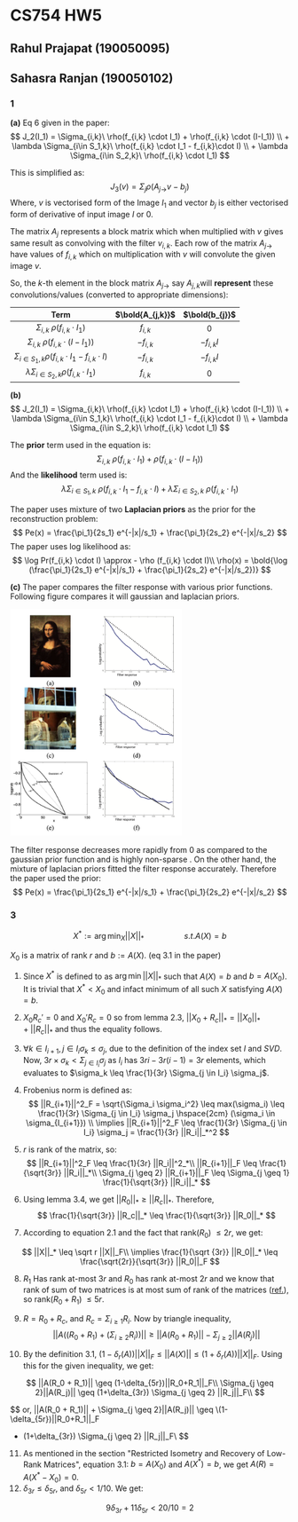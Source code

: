 # CS754 HW5

## Rahul Prajapat (190050095)

## Sahasra Ranjan (190050102)



### 1

**(a)** Eq 6 given in the paper:
$$
J_2(I_1) = \Sigma_{i,k}\  \rho(f_{i,k} \cdot I_1) + \rho(f_{i,k} \cdot (I-I_1))
\\ + \lambda \Sigma_{i\in S_1,k}\ \rho(f_{i,k} \cdot I_1 - f_{i,k}\cdot I)
\\ + \lambda \Sigma_{i\in S_2,k}\  \rho(f_{i,k} \cdot I_1)
$$




This is simplified as:
$$
J_3(v) = \Sigma_j \rho(A_{j \to} v - b_j)
$$
Where, $v$ is vectorised form of the Image $I_1$ and vector $b_j$ is either vectorised form of derivative of input image $I$ or $0$.

The matrix $A_j$ represents a block matrix which when multiplied with $v$ gives same result as convolving with the filter $v_{i,k}$. Each row of the matrix $A_{j \to}$ have values of $f_{i,k}$ which on multiplication with $v$ will convolute the given image $v$.

So, the $k$-th element in the block matrix $A_{j \to}$ say $A_{j,k}$​ will **represent** these convolutions/values (converted to appropriate dimensions): 

|                             Term                             | $\bold{A_{j,k}}$ | $\bold{b_{j}}$ |
| :----------------------------------------------------------: | :--------------: | :------------: |
|           $\Sigma_{i,k}\ \rho(f_{i,k} \cdot I_1)$            |    $f_{i,k}$     |      $0$       |
|         $\Sigma_{i,k}\ \rho(f_{i,k} \cdot (I-I_1))$          |   $- f_{i,k}$    | $- f_{i,k} I$  |
| $\Sigma_{i \in S_1,k} \rho(f_{i,k} \cdot I_1 - f_{i,k}\cdot I)$ |    $-f_{i,k}$    | $- f_{i,k} I$  |
|    $\lambda \Sigma_{i\in S_2,k} \rho(f_{i,k} \cdot I_1)$     |    $f_{i,k}$     |      $0$       |





**(b)** 
$$
J_2(I_1) = \Sigma_{i,k}\  \rho(f_{i,k} \cdot I_1) + \rho(f_{i,k} \cdot (I-I_1))
\\ + \lambda \Sigma_{i\in S_1,k}\ \rho(f_{i,k} \cdot I_1 - f_{i,k}\cdot I)
\\ + \lambda \Sigma_{i\in S_2,k}\  \rho(f_{i,k} \cdot I_1)
$$


The **prior** term used in the equation is:
$$
\Sigma_{i,k}\ \rho(f_{i,k} \cdot I_1) + \rho(f_{i,k} \cdot (I-I_1))
$$
And the **likelihood** term used is:
$$
\lambda \Sigma_{i\in S_1,k}\ \rho(f_{i,k} \cdot I_1 - f_{i,k}\cdot I) + \lambda \Sigma_{i\in S_2,k}\  \rho(f_{i,k} \cdot I_1)
$$


The paper uses mixture of two **Laplacian priors** as the prior for the reconstruction problem:
$$
Pe(x) = \frac{\pi_1}{2s_1} e^{-|x|/s_1} + \frac{\pi_1}{2s_2} e^{-|x|/s_2}
$$
The paper uses log likelihood as:
$$
\log Pr(f_{i,k} \cdot I) \approx - \rho (f_{i,k} \cdot I)\\
\rho(x) = \bold{\log (\frac{\pi_1}{2s_1} e^{-|x|/s_1} + \frac{\pi_1}{2s_2} e^{-|x|/s_2})}
$$


**(c)** The paper compares the filter response with various prior functions. Following figure compares it will gaussian and laplacian priors.

<img src="images/im1.png" alt="im1" style="zoom:40%;" />

The filter response decreases more rapidly from 0 as compared to the gaussian prior function and is highly non-sparse . On the other hand, the mixture of laplacian priors fitted the filter response accurately. Therefore the paper used the prior: 
$$
Pe(x) = \frac{\pi_1}{2s_1} e^{-|x|/s_1} + \frac{\pi_1}{2s_2} e^{-|x|/s_2}
$$




### 3

$$
X^* := \arg \min_X ||X||_* \hspace{2cm} s.t. A(X) = b
$$

$X_0$ is a matrix of rank $r$ and $b := A(X)$. (eq 3.1 in the paper)

1. Since $X^*$ is defined to as $\arg \min ||X||_*$ such that $A(X)=b$ and $b = A(X_0)$. It is trivial that $X^* < X_0$ and infact minimum of all such $X$ satisfying $A(X)=b$.

2. $X_0 R_c' = 0$ and $X_0'R_c=0$ so from lemma 2.3, $||X_0 + R_c||_* = ||X_0||_* + ||R_c||_*$ and thus the equality follows.

3. $\forall k \in I_{i+1}, j \in I_i \sigma_k \leq \sigma_j$, due to the definition of the index set $I$ and $SVD$. Now, $3r\times\sigma_k < \Sigma_{j \in I_i} \sigma_j$ as $I_i$ has $3ri - 3r(i-1) = 3r$ elements, which evaluates to $\sigma_k \leq \frac{1}{3r} \Sigma_{j \in I_i} \sigma_j$.

4.  Frobenius norm is defined as:
   $$
   ||R_{i+1}||^2_F = \sqrt{\Sigma_i \sigma_i^2} \leq max(\sigma_i) \leq \frac{1}{3r} \Sigma_{j \in I_i} \sigma_j \hspace{2cm} (\sigma_i \in \sigma_{I_{i+1}}) \\
   \implies ||R_{i+1}||^2_F \leq \frac{1}{3r} \Sigma_{j \in I_i} \sigma_j = \frac{1}{3r} ||R_i||_*^2
   $$

5. $r$ is rank of the matrix, so:
   $$
   ||R_{i+1}||^2_F \leq \frac{1}{3r} ||R_i||^2_*\\
   ||R_{i+1}||_F \leq \frac{1}{\sqrt{3r}} ||R_i||_*\\
   \Sigma_{j \geq 2} ||R_{i+1}||_F \leq \Sigma_{j \geq 1} \frac{1}{\sqrt{3r}} ||R_i||_*
   $$

6.  Using lemma 3.4, we get $||R_0||_* \geq ||R_c||_*$. Therefore,
   $$
   \frac{1}{\sqrt{3r}} ||R_c||_* \leq \frac{1}{\sqrt{3r}} ||R_0||_*
   $$

7.  According to equation 2.1 and the fact that rank($R_0$) $\leq 2r$, we get:

$$
||X||_* \leq \sqrt r ||X||_F\\
\implies \frac{1}{\sqrt {3r}} ||R_0||_* \leq \frac{\sqrt{2r}}{\sqrt{3r}} ||R_0||_F
$$

8. $R_1$ Has rank at-most $3r$ and $R_0$ has rank at-most $2r$ and we know that rank of sum of two matrices is at most sum of rank of the matrices ([ref.](https://math.stackexchange.com/questions/853279/show-that-the-rank-of-ab-is-no-more-than-the-sum-of-the-ranks-of-a-and-b)), so rank($R_0 + R_1$) $\leq 5r$.

9. $R=R_0 + R_c$, and $R_c = \Sigma_{i\geq1} R_i$. Now by triangle inequality,
   $$
   ||A((R_0+R_1) + (\Sigma_{i\geq2} R_i))|| \geq ||A(R_0 + R_1)|| - \Sigma_{j \geq 2}||A(R_j)||
   $$

10.  By the definition 3.1, $(1-\delta_r(A))||X||_F \leq ||A(X)|| \leq (1+\delta_r(A))||X||_F$. Using this for the given inequality, we get: 

$$
||A(R_0 + R_1)|| \geq (1-\delta_{5r})||R_0+R_1||_F\\
\Sigma_{j \geq 2}||A(R_j)|| \geq (1+\delta_{3r}) \Sigma_{j \geq 2} ||R_j||_F\\
$$

$$
or, 
||A(R_0 + R_1)|| + \Sigma_{j \geq 2}||A(R_j)|| \geq \\(1-\delta_{5r})||R_0+R_1||_F
+ (1+\delta_{3r}) \Sigma_{j \geq 2} ||R_j||_F\\
$$

11. As mentioned in the section "Restricted Isometry and Recovery of Low-Rank Matrices", equation 3.1: $b = A(X_0)$ and $A(X^*) = b$, we get $A(R) = A(X^*-X_0) = 0$.
12. $\delta_{3r} \leq \delta_{5r}$, and $\delta_{5r} < 1/10$. We get:

$$
9 \delta_{3r} + 11 \delta_{5r} < 20/10 = 2
$$





